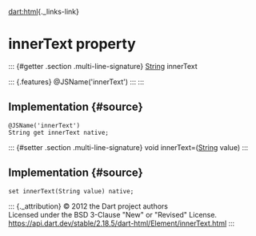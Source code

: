 [dart:html](../../dart-html/dart-html-library){._links-link}

innerText property
==================

::: {#getter .section .multi-line-signature}
[String](../../dart-core/string-class) innerText

::: {.features}
\@JSName(\'innerText\')
:::
:::

Implementation {#source}
--------------

``` {.language-dart data-language="dart"}
@JSName('innerText')
String get innerText native;
```

::: {#setter .section .multi-line-signature}
void innerText=([String](../../dart-core/string-class) value)
:::

Implementation {#source}
--------------

``` {.language-dart data-language="dart"}
set innerText(String value) native;
```

::: {._attribution}
© 2012 the Dart project authors\
Licensed under the BSD 3-Clause \"New\" or \"Revised\" License.\
<https://api.dart.dev/stable/2.18.5/dart-html/Element/innerText.html>
:::
